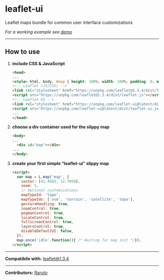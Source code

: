 # leaflet-ui
Leaflet maps bundle for common user interface customizations

_For a working example see [demo](https://raruto.github.io/examples/leaflet-ui/leaflet-ui.html)_

---

## How to use

1. **include CSS & JavaScript**
    ```html
    <head>
    ...
    <style> html, body, #map { height: 100%; width: 100%; padding: 0; margin: 0; } </style>
    <!-- Leaflet (JS/CSS) -->
    <link rel="stylesheet" href="https://unpkg.com/leaflet@1.3.4/dist/leaflet.css">
    <script src="https://unpkg.com/leaflet@1.3.4/dist/leaflet.js"></script>
    <!-- Leaflet-UI -->
    <link rel="stylesheet" href="https://unpkg.com/leaflet-ui@latest/dist/leaflet-ui.css">
    <script src="https://unpkg.com/leaflet-ui@latest/dist/leaflet-ui.js"></script>
    ...
    </head>
    ```
2. **choose a div container used for the slippy map**
    ```html
    <body>
    ...
	  <div id="map"></div>
    ...
    </body>
    ```
3. **create your first simple “leaflet-ui” slippy map**
    ```html
    <script>
      var map = L.map('map', {
        center: [41.4583, 12.7059],
        zoom: 5,
        // Optional customizations
        mapTypeId: 'topo',
        mapTypeIds: ['osm', 'terrain', 'satellite', 'topo'],
        gestureHandling: true,
        zoomControl: true,
        pegmanControl: true,
        locateControl: true,
        fullscreenControl: true,
        layersControl: true,
        disableDefaultUI: false,
      });
      map.once('idle',function(){ /* Waiting for map init */});
    </script>
    ```

---

**Compatibile with:** leaflet@1.3.4

---

**Contributors:** [Raruto](https://github.com/Raruto/leaflet-ui)
